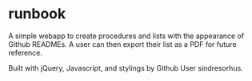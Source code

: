 # runbook
A simple webapp to create procedures and lists with the appearance of Github READMEs. 
A user can then export their list as a PDF for future reference.

Built with jQuery, Javascript, and stylings by Github User sindresorhus.
